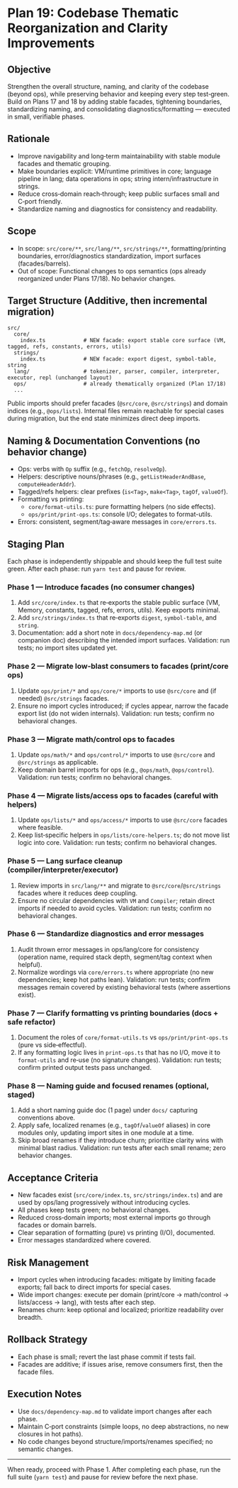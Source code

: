 # Plan 19: Codebase Thematic Reorganization and Clarity Improvements

## Objective
Strengthen the overall structure, naming, and clarity of the codebase (beyond ops), while preserving behavior and keeping every step test‑green. Build on Plans 17 and 18 by adding stable facades, tightening boundaries, standardizing naming, and consolidating diagnostics/formatting — executed in small, verifiable phases.

## Rationale
- Improve navigability and long‑term maintainability with stable module facades and thematic grouping.
- Make boundaries explicit: VM/runtime primitives in core; language pipeline in lang; data operations in ops; string intern/infrastructure in strings.
- Reduce cross‑domain reach‑through; keep public surfaces small and C‑port friendly.
- Standardize naming and diagnostics for consistency and readability.

## Scope
- In scope: `src/core/**`, `src/lang/**`, `src/strings/**`, formatting/printing boundaries, error/diagnostics standardization, import surfaces (facades/barrels).
- Out of scope: Functional changes to ops semantics (ops already reorganized under Plans 17/18). No behavior changes.

## Target Structure (Additive, then incremental migration)
```
src/
  core/
    index.ts            # NEW facade: export stable core surface (VM, tagged, refs, constants, errors, utils)
  strings/
    index.ts            # NEW facade: export digest, symbol-table, string
  lang/                 # tokenizer, parser, compiler, interpreter, executor, repl (unchanged layout)
  ops/                  # already thematically organized (Plan 17/18)
  ...
```

Public imports should prefer facades (`@src/core`, `@src/strings`) and domain indices (e.g., `@ops/lists`). Internal files remain reachable for special cases during migration, but the end state minimizes direct deep imports.

## Naming & Documentation Conventions (no behavior change)
- Ops: verbs with `Op` suffix (e.g., `fetchOp`, `resolveOp`).
- Helpers: descriptive nouns/phrases (e.g., `getListHeaderAndBase`, `computeHeaderAddr`).
- Tagged/refs helpers: clear prefixes (`is<Tag>`, `make<Tag>`, `tagOf`, `valueOf`).
- Formatting vs printing:
  - `core/format-utils.ts`: pure formatting helpers (no side effects).
  - `ops/print/print-ops.ts`: console I/O; delegates to format-utils.
- Errors: consistent, segment/tag‑aware messages in `core/errors.ts`.

## Staging Plan
Each phase is independently shippable and should keep the full test suite green. After each phase: run `yarn test` and pause for review.

### Phase 1 — Introduce facades (no consumer changes)
1. Add `src/core/index.ts` that re‑exports the stable public surface (VM, Memory, constants, tagged, refs, errors, utils). Keep exports minimal.
2. Add `src/strings/index.ts` that re‑exports `digest`, `symbol-table`, and `string`.
3. Documentation: add a short note in `docs/dependency-map.md` (or companion doc) describing the intended import surfaces.
Validation: run tests; no import sites updated yet.

### Phase 2 — Migrate low‑blast consumers to facades (print/core ops)
1. Update `ops/print/*` and `ops/core/*` imports to use `@src/core` and (if needed) `@src/strings` facades.
2. Ensure no import cycles introduced; if cycles appear, narrow the facade export list (do not widen internals).
Validation: run tests; confirm no behavioral changes.

### Phase 3 — Migrate math/control ops to facades
1. Update `ops/math/*` and `ops/control/*` imports to use `@src/core` and `@src/strings` as applicable.
2. Keep domain barrel imports for ops (e.g., `@ops/math`, `@ops/control`).
Validation: run tests; confirm no behavioral changes.

### Phase 4 — Migrate lists/access ops to facades (careful with helpers)
1. Update `ops/lists/*` and `ops/access/*` imports to use `@src/core` facades where feasible.
2. Keep list‑specific helpers in `ops/lists/core-helpers.ts`; do not move list logic into core.
Validation: run tests; confirm no behavioral changes.

### Phase 5 — Lang surface cleanup (compiler/interpreter/executor)
1. Review imports in `src/lang/**` and migrate to `@src/core`/`@src/strings` facades where it reduces deep coupling.
2. Ensure no circular dependencies with `VM` and `Compiler`; retain direct imports if needed to avoid cycles.
Validation: run tests; confirm no behavioral changes.

### Phase 6 — Standardize diagnostics and error messages
1. Audit thrown error messages in ops/lang/core for consistency (operation name, required stack depth, segment/tag context when helpful).
2. Normalize wordings via `core/errors.ts` where appropriate (no new dependencies; keep hot paths lean).
Validation: run tests; confirm messages remain covered by existing behavioral tests (where assertions exist).

### Phase 7 — Clarify formatting vs printing boundaries (docs + safe refactor)
1. Document the roles of `core/format-utils.ts` vs `ops/print/print-ops.ts` (pure vs side‑effectful).
2. If any formatting logic lives in `print-ops.ts` that has no I/O, move it to `format-utils` and re‑use (no signature changes).
Validation: run tests; confirm printed output tests pass unchanged.

### Phase 8 — Naming guide and focused renames (optional, staged)
1. Add a short naming guide doc (1 page) under `docs/` capturing conventions above.
2. Apply safe, localized renames (e.g., `tagOf`/`valueOf` aliases) in core modules only, updating import sites in one module at a time.
3. Skip broad renames if they introduce churn; prioritize clarity wins with minimal blast radius.
Validation: run tests after each small rename; zero behavior changes.

## Acceptance Criteria
- New facades exist (`src/core/index.ts`, `src/strings/index.ts`) and are used by ops/lang progressively without introducing cycles.
- All phases keep tests green; no behavioral changes.
- Reduced cross‑domain imports; most external imports go through facades or domain barrels.
- Clear separation of formatting (pure) vs printing (I/O), documented.
- Error messages standardized where covered.

## Risk Management
- Import cycles when introducing facades: mitigate by limiting facade exports; fall back to direct imports for special cases.
- Wide import changes: execute per domain (print/core → math/control → lists/access → lang), with tests after each step.
- Renames churn: keep optional and localized; prioritize readability over breadth.

## Rollback Strategy
- Each phase is small; revert the last phase commit if tests fail.
- Facades are additive; if issues arise, remove consumers first, then the facade files.

## Execution Notes
- Use `docs/dependency-map.md` to validate import changes after each phase.
- Maintain C‑port constraints (simple loops, no deep abstractions, no new closures in hot paths).
- No code changes beyond structure/imports/renames specified; no semantic changes.

---

When ready, proceed with Phase 1. After completing each phase, run the full suite (`yarn test`) and pause for review before the next phase.

